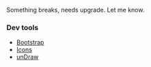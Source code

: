 Something breaks, needs upgrade. Let me know.

### Dev tools

- [Bootstrap](https://getbootstrap.com/)
- [Icons](https://icons.getbootstrap.com/)
- [unDraw](https://undraw.co/)
